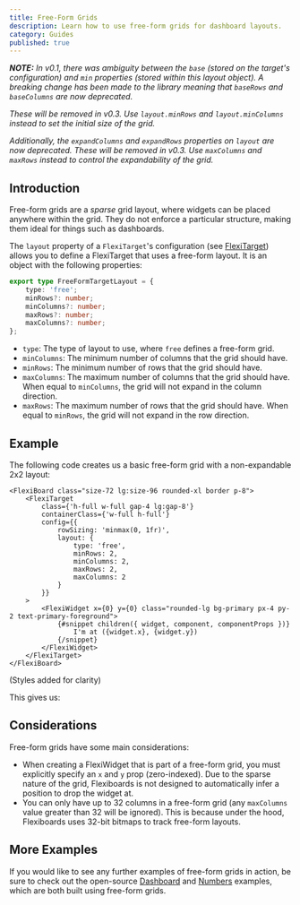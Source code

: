 ```yaml
---
title: Free-Form Grids
description: Learn how to use free-form grids for dashboard layouts.
category: Guides
published: true
---
```


<script lang="ts">
	import FlexiBoardAnatomy from '$lib/components/docs/overview/flexiboard-anatomy.svelte';
	import FreeFormExample from '$lib/components/docs/free-form-grids/free-form-example.svelte';
</script>

_**NOTE:** In v0.1, there was ambiguity between the `base` (stored on the target's configuration) and `min` properties (stored within this layout object). A breaking change has been made to the library meaning that `baseRows` and `baseColumns` are now deprecated._

_These will be removed in v0.3. Use `layout.minRows` and `layout.minColumns` instead to set the initial size of the grid._

_Additionally, the `expandColumns` and `expandRows` properties on `layout` are now deprecated. These will be removed in v0.3. Use `maxColumns` and `maxRows` instead to control the expandability of the grid._

## Introduction

Free-form grids are a _sparse_ grid layout, where widgets can be placed anywhere within the grid. They do not enforce a particular structure, making them ideal for things such as dashboards.

The `layout` property of a `FlexiTarget`'s configuration (see [FlexiTarget](/docs/components/target)) allows you to define a FlexiTarget that uses a free-form layout. It is an object with the following properties:

```ts
export type FreeFormTargetLayout = {
	type: 'free';
	minRows?: number;
	minColumns?: number;
	maxRows?: number;
	maxColumns?: number;
};
```

- `type`: The type of layout to use, where `free` defines a free-form grid.
- `minColumns`: The minimum number of columns that the grid should have.
- `minRows`: The minimum number of rows that the grid should have.
- `maxColumns`: The maximum number of columns that the grid should have. When equal to `minColumns`, the grid will not expand in the column direction.
- `maxRows`: The maximum number of rows that the grid should have. When equal to `minRows`, the grid will not expand in the row direction.

## Example

The following code creates us a basic free-form grid with a non-expandable 2x2 layout:

```svelte
<FlexiBoard class="size-72 lg:size-96 rounded-xl border p-8">
	<FlexiTarget
		class={'h-full w-full gap-4 lg:gap-8'}
		containerClass={'w-full h-full'}
		config={{
			rowSizing: 'minmax(0, 1fr)',
			layout: {
				type: 'free',
				minRows: 2,
				minColumns: 2,
				maxRows: 2,
				maxColumns: 2
			}
		}}
	>
		<FlexiWidget x={0} y={0} class="rounded-lg bg-primary px-4 py-2 text-primary-foreground">
			{#snippet children({ widget, component, componentProps })}
				I'm at ({widget.x}, {widget.y})
			{/snippet}
		</FlexiWidget>
	</FlexiTarget>
</FlexiBoard>
```

(Styles added for clarity)

This gives us:
<FreeFormExample />

## Considerations

Free-form grids have some main considerations:

- When creating a FlexiWidget that is part of a free-form grid, you must explicitly specify an `x` and `y` prop (zero-indexed). Due to the sparse nature of the grid, Flexiboards is not designed to automatically infer a position to drop the widget at.
- You can only have up to 32 columns in a free-form grid (any `maxColumns` value greater than 32 will be ignored). This is because under the hood, Flexiboards uses 32-bit bitmaps to track free-form layouts.

## More Examples

If you would like to see any further examples of free-form grids in action, be sure to check out the open-source [Dashboard](/examples/dashboard) and [Numbers](/examples/numbers) examples, which are both built using free-form grids.
